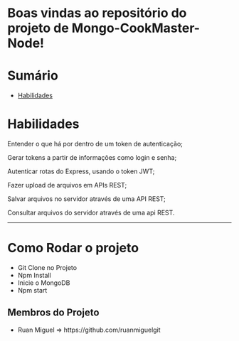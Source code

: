 

# Boas vindas ao repositório do projeto de Mongo-CookMaster-Node!


# Sumário

- [Habilidades](#habilidades)
 

# Habilidades

Entender o que há por dentro de um token de autenticação;

Gerar tokens a partir de informações como login e senha;

Autenticar rotas do Express, usando o token JWT;

Fazer upload de arquivos em APIs REST;

Salvar arquivos no servidor através de uma API REST;

Consultar arquivos do servidor através de uma api REST.



---
<h1> Como Rodar o projeto</h1>
<ul>
  <li> Git Clone no Projeto</li>
  <li> Npm Install</li>
 <li> Inicie o MongoDB</li>
  <li> Npm start</li>
 </ul>

<h2>Membros do Projeto</h2>
<ul>
  <li>Ruan Miguel => https://github.com/ruanmiguelgit</li>
</ul>



  
